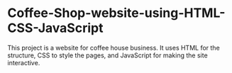 # Coffee-Shop-website-using-HTML-CSS-JavaScript
This project is a website for coffee house business. It uses HTML for the structure, CSS to style the pages, and JavaScript for making the site interactive.
